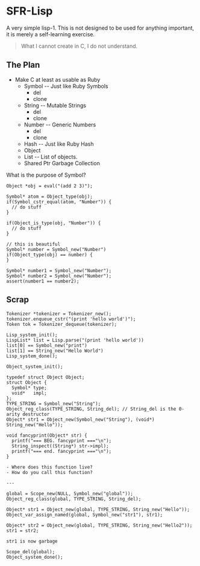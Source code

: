 # SFR-Lisp

A very simple lisp-1. This is not designed to be
used for anything important, it is merely a self-learning exercise.

> What I cannot create in C, I do not understand.

## The Plan

- Make C at least as usable as Ruby
  - Symbol -- Just like Ruby Symbols
    - del
    - clone
  - String -- Mutable Strings
    - del
    - clone
  - Number -- Generic Numbers
    - del
    - clone
  - Hash   -- Just like Ruby Hash
  - Object
  - List   -- List of objects.
  - Shared Ptr Garbage Collection

What is the purpose of Symbol?

```
Object *obj = eval("(add 2 3)");

Symbol* atom = Object_type(obj);
if(Symbol_cstr_equal(atom, "Number")) {
  // do stuff
}

if(Object_is_type(obj, "Number")) {
  // do stuff
}

// this is beautiful
Symbol* number = Symbol_new("Number")
if(Object_type(obj) == number) {
}

Symbol* number1 = Symbol_new("Number");
Symbol* number2 = Symbol_new("Number");
assert(number1 == number2);
```

## Scrap

```
Tokenizer *tokenizer = Tokenizer_new();
tokenizer.enqueue_cstr("(print 'hello world')");
Token tok = Tokenizer_dequeue(tokenizer);
```

```
Lisp_system_init();
LispList* list = Lisp.parse("(print 'hello world'))
list[0] == Symbol_new("print")
list[1] == String_new("Hello World") 
Lisp_system_done();
```

```
Object_system_init();

typedef struct Object Object;
struct Object {
  Symbol* type;
  void*   impl;
};
TYPE_STRING = Symbol_new("String");
Object_reg_class(TYPE_STRING, String_del); // String_del is the 0-arity destructor
Object* str1 = Object_new(Symbol_new("String"), (void*) String_new("Hello"));

void fancyprint(Object* str) {
  printf("=== BEG. fancyprint ==="\n");
  String_inspect((String*) str->impl);
  printf("=== end. fancyprint ==="\n");
}

- Where does this function live?
- How do you call this function?

---

global = Scope_new(NULL, Symbol_new("global"));
Object_reg_class(global, TYPE_STRING, String_del);

Object* str1 = Object_new(global, TYPE_STRING, String_new("Hello"));
Object_var_assign_named(global, Symbol_new("str1"), str1);

Object* str2 = Object_new(global, TYPE_STRING, String_new("Hello2"));
str1 = str2;

str1 is now garbage

Scope_del(global);
Object_system_done();
```
